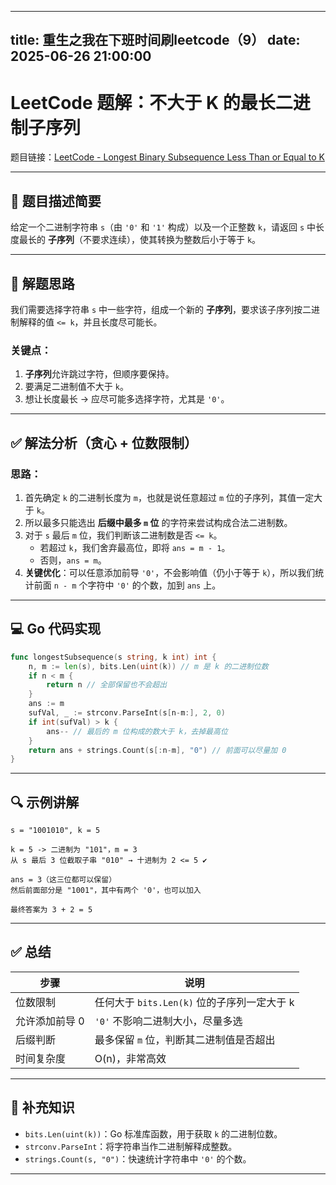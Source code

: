 
---
title: 重生之我在下班时间刷leetcode（9）
date: 2025-06-26 21:00:00
---

# LeetCode 题解：不大于 K 的最长二进制子序列

题目链接：[LeetCode - Longest Binary Subsequence Less Than or Equal to K](https://leetcode.cn/problems/longest-binary-subsequence-less-than-or-equal-to-k/description/?envType=daily-question&envId=2025-06-26)

---

## 🧠 题目描述简要

给定一个二进制字符串 `s`（由 `'0'` 和 `'1'` 构成）以及一个正整数 `k`，请返回 `s` 中长度最长的 **子序列**（不要求连续），使其转换为整数后小于等于 `k`。

---

## 🚀 解题思路

我们需要选择字符串 `s` 中一些字符，组成一个新的 **子序列**，要求该子序列按二进制解释的值 `<= k`，并且长度尽可能长。

### 关键点：

1. **子序列**允许跳过字符，但顺序要保持。
2. 要满足二进制值不大于 `k`。
3. 想让长度最长 → 应尽可能多选择字符，尤其是 `'0'`。

---

## ✅ 解法分析（贪心 + 位数限制）

### 思路：

1. 首先确定 `k` 的二进制长度为 `m`，也就是说任意超过 `m` 位的子序列，其值一定大于 `k`。
2. 所以最多只能选出 **后缀中最多 `m` 位** 的字符来尝试构成合法二进制数。
3. 对于 `s` 最后 `m` 位，我们判断该二进制数是否 `<= k`。
   - 若超过 `k`，我们舍弃最高位，即将 `ans = m - 1`。
   - 否则，`ans = m`。
4. **关键优化**：可以任意添加前导 `'0'`，不会影响值（仍小于等于 `k`），所以我们统计前面 `n - m` 个字符中 `'0'` 的个数，加到 `ans` 上。

---

## 💻 Go 代码实现

```go
func longestSubsequence(s string, k int) int {
    n, m := len(s), bits.Len(uint(k)) // m 是 k 的二进制位数
    if n < m {
        return n // 全部保留也不会超出
    }
    ans := m
    sufVal, _ := strconv.ParseInt(s[n-m:], 2, 0)
    if int(sufVal) > k {
        ans-- // 最后的 m 位构成的数大于 k，去掉最高位
    }
    return ans + strings.Count(s[:n-m], "0") // 前面可以尽量加 0
}
```

---

## 🔍 示例讲解

```text
s = "1001010", k = 5

k = 5 -> 二进制为 "101"，m = 3
从 s 最后 3 位截取子串 "010" → 十进制为 2 <= 5 ✔️

ans = 3（这三位都可以保留）
然后前面部分是 "1001"，其中有两个 '0'，也可以加入

最终答案为 3 + 2 = 5
```

---

## ✅ 总结

| 步骤 | 说明 |
|------|------|
| 位数限制 | 任何大于 `bits.Len(k)` 位的子序列一定大于 k |
| 允许添加前导 0 | `'0'` 不影响二进制大小，尽量多选 |
| 后缀判断 | 最多保留 `m` 位，判断其二进制值是否超出 |
| 时间复杂度 | O(n)，非常高效 |

---

## 📌 补充知识

- `bits.Len(uint(k))`：Go 标准库函数，用于获取 `k` 的二进制位数。
- `strconv.ParseInt`：将字符串当作二进制解释成整数。
- `strings.Count(s, "0")`：快速统计字符串中 `'0'` 的个数。

---
